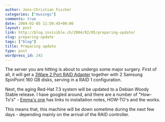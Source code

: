 ```yaml
---
author: Jens-Christian Fischer
categories: ["musings"]
comments: true
date: 2004-02-05 11:50:45+00:00
layout: post
link: http://blog.invisible.ch/2004/02/05/preparing-update/
slug: preparing-update
tags: ["blog"]
title: Preparing update
type: post
wordpress_id: 242
---
```


The server you are hitting is about to undergo some major surgery. First of all, it will get a [3Ware 2 Port RAID Adapter](http://www.3ware.com/products/parallel_ata.asp) together with 2 Samsung SpinPoint 160 GB disks, serving in a RAID 1 configuration.

Next, the aging Red-Hat 7.3 system will be updated to a Debian Woody Stable release. I have googled around, and there are a number of "How-To's" - [Emma's one](http://lists.debian.org/debian-user/2004/debian-user-200401/msg02972.html) has links to installation notes, HOW-TO's and the works.

This means that, this machine will be down sometime during the next few days - depending mainly on the arrival of the RAID controller.
